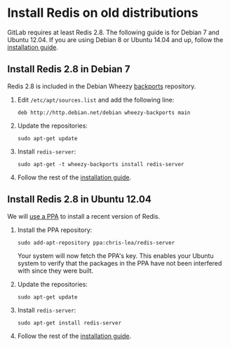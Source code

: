 # Install Redis on old distributions

GitLab requires at least Redis 2.8. The following guide is for Debian 7 and
Ubuntu 12.04. If you are using Debian 8 or Ubuntu 14.04 and up, follow the
[installation guide](installation.md).

## Install Redis 2.8 in Debian 7

Redis 2.8 is included in the Debian Wheezy [backports] repository.

1. Edit `/etc/apt/sources.list` and add the following line:

    ```
    deb http://http.debian.net/debian wheezy-backports main
    ```

1. Update the repositories:

    ```
    sudo apt-get update
    ```

1. Install `redis-server`:

    ```
    sudo apt-get -t wheezy-backports install redis-server
    ```

1. Follow the rest of the [installation guide](installation.md).

## Install Redis 2.8 in Ubuntu 12.04

We will [use a PPA](https://launchpad.net/~chris-lea/+archive/ubuntu/redis-server)
to install a recent version of Redis.

1. Install the PPA repository:

    ```
    sudo add-apt-repository ppa:chris-lea/redis-server
    ```

    Your system will now fetch the PPA's key. This enables your Ubuntu system to
    verify that the packages in the PPA have not been interfered with since they
    were built.

1. Update the repositories:

    ```
    sudo apt-get update
    ```

1. Install `redis-server`:

    ```
    sudo apt-get install redis-server
    ```

1. Follow the rest of the [installation guide](installation.md).

[backports]: http://backports.debian.org/Instructions/ "Debian backports website"
